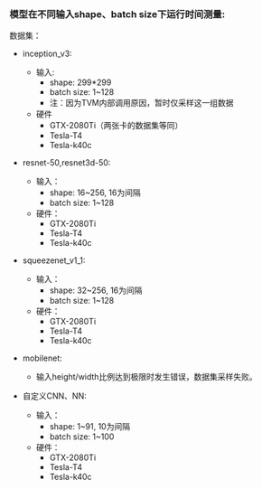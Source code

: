 ### 模型在不同输入shape、batch size下运行时间测量:

数据集：
* inception_v3:
  * 输入:
    * shape: 299*299
    * batch size: 1~128
    * 注：因为TVM内部调用原因，暂时仅采样这一组数据
  * 硬件
    * GTX-2080Ti（两张卡的数据集等同）
    * Tesla-T4
    * Tesla-k40c

* resnet-50,resnet3d-50: 
  * 输入：
    * shape: 16~256, 16为间隔
    * batch size: 1~128
  * 硬件：
    * GTX-2080Ti
    * Tesla-T4
    * Tesla-k40c

* squeezenet_v1_1: 
  * 输入：
    * shape: 32~256, 16为间隔
    * batch size: 1~128
  * 硬件：
    * GTX-2080Ti
    * Tesla-T4
    * Tesla-k40c

* mobilenet:
  * 输入height/width比例达到极限时发生错误，数据集采样失败。

* 自定义CNN、NN:
  * 输入：
    * shape: 1~91, 10为间隔
    * batch size: 1~100
  * 硬件：
    * GTX-2080Ti
    * Tesla-T4
    * Tesla-k40c